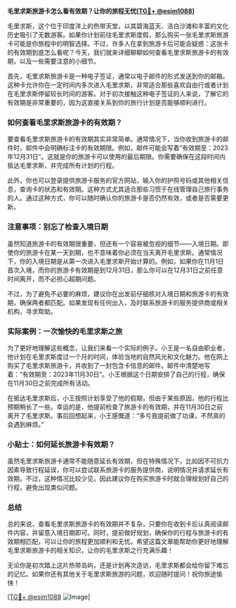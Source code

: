 **毛里求斯旅游卡怎么看有效期？让你的旅程无忧[[TG💪+ @esim1088](https://t.me/s/esim1088)]**

毛里求斯，这个位于印度洋上的热带天堂，以其碧海蓝天、洁白沙滩和丰富的文化历史吸引了无数游客。如果你计划前往毛里求斯度假，那么购买一张毛里求斯旅游卡可能是你旅程中的明智选择。不过，许多人在拿到旅游卡后可能会疑惑：这张卡的有效期到底怎么看呢？今天，我们就来详细聊聊如何查看毛里求斯旅游卡的有效期，以及一些需要注意的小细节。

首先，毛里求斯旅游卡是一种电子签证，通常以电子邮件的形式发送到你的邮箱。这种卡允许你在一定时间内多次进入毛里求斯，非常适合那些喜欢自由行或者计划在毛里求斯停留较长时间的游客。对于初次接触这种电子签证的人来说，了解它的有效期是非常重要的，因为这直接关系到你的旅行计划是否能够顺利进行。

### 如何查看毛里求斯旅游卡的有效期？

要查看毛里求斯旅游卡的有效期其实非常简单。通常情况下，当你收到旅游卡的邮件时，邮件中会明确标注卡的有效期限。例如，邮件可能会写着“有效期至：2023年12月31日”。这就是你的旅游卡可以使用的最后期限。你需要确保在这段时间内抵达毛里求斯，并完成所有计划的行程。

此外，你也可以登录提供旅游卡服务的官方网站，输入你的护照号码或其他相关信息，查询卡的状态和有效期。这种方式尤其适合那些习惯于在线管理自己旅行事务的人。通过这种方式，你可以随时确认你的旅游卡是否仍然有效，或者是否需要更新。

### 注意事项：别忘了检查入境日期

虽然知道旅游卡的有效期很重要，但还有一个容易被忽视的细节——入境日期。即使你的旅游卡在某一天到期，也不意味着你必须在当天离开毛里求斯。通常情况下，你的入境日期是从第一次进入毛里求斯开始计算的。例如，如果你在11月1日首次入境，而你的旅游卡有效期是到12月31日，那么你可以在12月31日之前任意时间离开，而不必担心超期问题。

不过，为了避免不必要的麻烦，建议你在出发前仔细核对入境日期和旅游卡的有效期，确保两者都匹配。如果发现有任何出入，及时联系旅游卡的服务提供商或相关机构，寻求帮助。

### 实际案例：一次愉快的毛里求斯之旅

为了更好地理解这些概念，让我们来看一个实际的例子。小王是一名自由职业者，他计划在毛里求斯度过一个月的时间，体验当地的自然风光和文化魅力。他在网上购买了毛里求斯旅游卡，并收到了一封包含卡信息的邮件。邮件中清楚地写着：“有效期至：2023年11月30日”。小王根据这个日期安排了自己的行程，确保在11月30日之前完成所有活动。

在抵达毛里求斯后，小王按照计划享受了他的假期，但由于某些原因，他的行程比预期稍长了一些。幸运的是，他提前检查了旅游卡的有效期，并在11月30日之前离开了毛里求斯。事后回想起来，小王感慨道：“多亏我提前做了功课，不然真的会遇到麻烦。”

### 小贴士：如何延长旅游卡有效期？

虽然毛里求斯旅游卡通常不能随意延长有效期，但在特殊情况下，比如因不可抗力因素导致行程延误，你可以尝试联系旅游卡的服务提供商，说明情况并请求延长有效期。不过，这种情况比较少见，因此建议你在购买旅游卡时就合理规划好自己的行程，避免出现类似问题。

### 总结

总的来说，查看毛里求斯旅游卡的有效期并不复杂，只要你在收到卡后认真阅读邮件内容，并留意入境日期即可。同时，提前做好规划，确保你的行程与旅游卡的有效期相匹配，可以让你的旅程更加顺利和无忧。希望这篇文章能帮助你更好地理解毛里求斯旅游卡的相关知识，让你的毛里求斯之行充满乐趣！

无论你是初次踏上这片热带岛屿，还是计划再次造访，毛里求斯都会给你留下难忘的记忆。如果你还有其他关于毛里求斯旅游的问题，欢迎随时提问！祝你旅途愉快！

[[TG💪+ @esim1088](https://t.me/s/esim1088) ![Image](https://i.postimg.cc/4NQfJmqS/Snipaste-2025-05-13-00-14-12.png)]